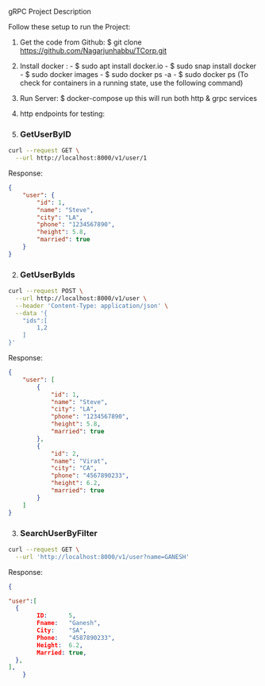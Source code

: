 gRPC Project Description

Follow these setup to run the Project:

1. Get the code from Github:
          $ git clone https://github.com/Nagarjunhabbu/TCorp.git
          
2. Install docker :
        - $ sudo apt install docker.io
        - $ sudo snap install docker
        - $ sudo docker images
        - $ sudo docker ps -a
        - $ sudo docker ps  (To check for containers in a running state, use the following command)


3. Run Server:
    $ docker-compose up
  this will run both http & grpc services

4. http endpoints for testing: 

1. ### GetUserByID
```bash
curl --request GET \
  --url http://localhost:8000/v1/user/1
```
         
Response:
```json
{
	"user": {
		"id": 1,
		"name": "Steve",
		"city": "LA",
		"phone": "1234567890",
		"height": 5.8,
		"married": true
	}
}
```

2. ### GetUserByIds

```bash
curl --request POST \
  --url http://localhost:8000/v1/user \
  --header 'Content-Type: application/json' \
  --data '{
	"ids":[
		1,2
	]
}'
```

Response:
```json
{
	"user": [
		{
			"id": 1,
			"name": "Steve",
			"city": "LA",
			"phone": "1234567890",
			"height": 5.8,
			"married": true
		},
		{
			"id": 2,
			"name": "Virat",
			"city": "CA",
			"phone": "4567890233",
			"height": 6.2,
			"married": true
		}
	]
}
```

3. ### SearchUserByFilter

```bash
curl --request GET \
  --url 'http://localhost:8000/v1/user?name=GANESH'
  ```

Response:
```json
{

"user":[
  {
		ID:      5,
		Fname:   "Ganesh",
		City:    "SA",
		Phone:   "4587890233",
		Height:  6.2,
		Married: true,
  },
],
	}
  ```

          

        
